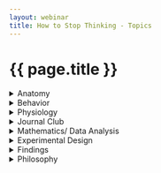 ```yaml
---
layout: webinar
title: How to Stop Thinking - Topics
---
```

<h1>{{ page.title }}</h1>

<details><summary>Anatomy</summary>
<ol>
<li>Gross Anatomy</li>
<li>Microscopic Anatomy</li>
<li>Evolutionary origins of the optic tectum, parietal cortex</li>
</ol>
</details>
<details><summary>Behavior</summary>
<ol>
<li>Saccadic eye movements</li>
<li>Other canonical eye movements</li>
<li>Overview of decision-making research</li>
<li>Classic literature using random-dots tasks</li>
<li>Related issues: confidence, urgency, changes of mind</li>
<li>Literature on poker faces and tells</li>
<li>Literature on aha moments</li>
</ol>
</details>
<details><summary>Physiology</summary>
<ol>
<li>Overview of the visual system</li>
<li>Classic literature on LIP</li>
<li>Classic literature on SC</li>
<li>Mouse SC</li>
<li>Classic literature on FEF</li>
<li>Reward systems and eye movements</li>
<li>Why don't we get stuck? Task switching, response inhibition</li>
<li>Neighboring & connected brain areas</li>
<li>Overview of human neurological, neuropsychological, psychiatric literature</li>
<li>Motion perception - deep dive</li>
<li>Bursts - a biophysical deep dive</li>
</ol>
</details>
<details><summary>Journal Club</summary>
<ol>
<li>Kiani, et al., 2008</li>
<li>Kang, et al., 2017</li>
<li>Stine, et al., 2023</li>
</ol>
</details>
<details><summary>Mathematics/ Data Analysis</summary>
<ol>
<li>Linear regression - deep dive            </li>
<li>Fourier analysis - deep dive            </li>
<li>Motion energy and information pickup</li>
<li>Signal detection theory - deep dive            </li>
<li>Sequential sampling - deep dive            </li>
<li>Stochastic processes - deep dive            </li>
<li>Drift diffusion models - deep dive            </li>
<li>Drift diffusing models - really deep dive             </li>
<li>Hazard rates, hazard models - deep dive            </li>
<li>Control theory and neuroscience - deep dive            </li>
</ol>
</details>
<details><summary>Experimental Design</summary>
<ol>
<li>Missing links and experimental design            </li>
<li>Data collection and preprocessing             </li>
<li>Strong inference            </li>
</ol>
</details>
<details><summary>Findings</summary>
<ol>
<li>Eye data</li>
<li>Behavioral data</li>
<li>Neural data SC</li>
<li>Neural data LIP</li>
<li>Interactions between brain areas</li>
<li>LFP</li>
</ol>
</details>
<details><summary>Philosophy</summary>
<ol>
<li>What is a decision? Is it different from reasoning? From guessing with heuristics? What about multiple hueristics?</li>
<li>Animal Research: history, ethics, science</li>
<li>Questions of consciousness & perception</li>
<li>Attention - deep dive</li>
<li>Population coding: philosophy and statistics</li>
<li>Representations, dynamical systems, enacting systems, control (from within and without)</li>
<li>Direct perception, categories, and tools</li>
</ol>
</details>